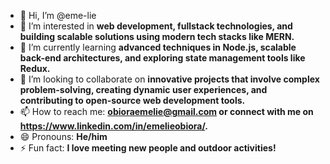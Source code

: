 - 👋 Hi, I’m @eme-lie  
- 👀 I’m interested in **web development, fullstack technologies, and building scalable solutions using modern tech stacks like MERN.**  
- 🌱 I’m currently learning **advanced techniques in Node.js, scalable back-end architectures, and exploring state management tools like Redux.**  
- 💞️ I’m looking to collaborate on **innovative projects that involve complex problem-solving, creating dynamic user experiences, and contributing to open-source web development tools.**  
- 📫 How to reach me: **obioraemelie@gmail.com or connect with me on https://www.linkedin.com/in/emelieobiora/.**  
- 😄 Pronouns: **He/him**  
- ⚡ Fun fact: **I love meeting new people and outdoor activities!**


